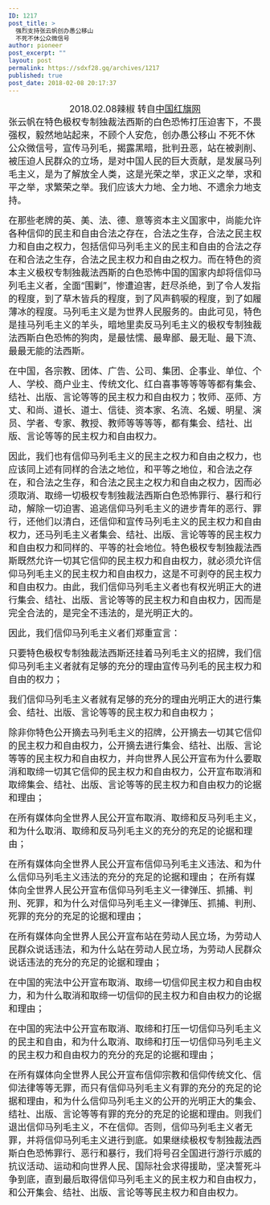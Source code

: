 ```yaml
---
ID: 1217
post_title: >
  强烈支持张云帆创办愚公移山
  不死不休公众微信号
author: pioneer
post_excerpt: ""
layout: post
permalink: https://sdxf28.gq/archives/1217
published: true
post_date: 2018-02-08 20:17:37
---
```

<div align="center"><span style="font-size: large;">2018.02.08辣椒 转自<a href="http://www.hlp567.xyz/forum.php?mod=viewthread&amp;tid=61744" target="_blank" rel="noopener">中国红旗网</a></span></div>
<span style="font-size: large;">张云帆在特色极权专制独裁法西斯的白色恐怖打压迫害下，不畏强权，毅然地站起来，不顾个人安危，创办愚公移山 不死不休公众微信号，宣传马列毛，揭露黑暗，批判丑恶，站在被剥削、被压迫人民群众的立场，是对中国人民的巨大贡献，是发展马列毛主义，是为了解放全人类，这是光荣之举，求正义之举，求和平之举，求繁荣之举。我们应该大力地、全力地、不遗余力地支持。</span>

<span style="font-size: large;">在那些老牌的英、美、法、德、意等资本主义国家中，尚能允许各种信仰的民主和自由合法之存在，合法之生存，合法之民主权力和自由之权力，包括信仰马列毛主义的民主和自由的合法之存在和合法之生存，合法之民主权力和自由之权力。而在特色的资本主义极权专制独裁法西斯的白色恐怖中国的国家内却将信仰马列毛主义者，全面“围剿”，惨遭迫害，赶尽杀绝，到了令人发指的程度，到了草木皆兵的程度，到了风声鹤唳的程度，到了如履薄冰的程度。马列毛主义是为世界人民服务的。由此可见，特色是挂马列毛主义的羊头，暗地里卖反马列毛主义的极权专制独裁法西斯白色恐怖的狗肉，是最怯懦、最卑鄙、最无耻、最下流、最最无能的法西斯。</span>

<span style="font-size: large;">在中国，各宗教、团体、广告、公司、集团、企事业、单位、个人、学校、商户业主、传统文化、红白喜事等等等等都有集会、结社、出版、言论等等的民主权力和自由权力；牧师、巫师、方丈、和尚、道长、道士、信徒、资本家、名流、名媛、明星、演员、学者、专家、教授、教师等等等等，都有集会、结社、出版、言论等等的民主权力和自由权力。</span>

<span style="font-size: large;">因此，我们也有信仰马列毛主义的民主之权力和自由之权力，也应该同上述有同样的合法之地位，和平等之地位，和合法之存在，和合法之生存，和合法之</span><span style="font-size: large;">民主之权力和自由之权力，</span><span style="font-size: large;">因而必须取消、取缔一切极权专制独裁法西斯白色恐怖罪行、暴行和行动，解除一切迫害、追逃信仰马列毛主义的进步青年的恶行、罪行，还他们以清白，还信仰和宣传马列毛主义的民主权力和自由权力，还马列毛主义者集会、结社、出版、言论等等的民主权力和自由权力和同样的、平等的社会地位。特色极权专制独裁法西斯既然允许一切其它信仰的民主权力和自由权力，就必须允许信仰马列毛主义的民主权力和自由权力，这是不可剥夺的民主权力和自由权力。由此，我们信仰马列毛主义者也有权光明正大的进行集会、结社、出版、言论等等的民主权力和自由权力，因而是完全合法的，是完全不违法的，是光明正大的。</span>

<span style="font-size: large;">因此，我们信仰马列毛主义者们郑重宣言：</span>

<span style="font-size: large;">只要特色极权专制独裁法西斯还挂着马列毛主义的招牌，我们信仰马列毛主义者就有足够的充分的理由宣传马列毛的民主权力和自由的权力；</span>

<span style="font-size: large;">我们信仰马列毛主义者就有足够的充分的理由光明正大的进行集会、结社、出版、言论等等的民主权力和自由权力；</span>

<span style="font-size: large;">除非你特色公开摘去马列毛主义的招牌，公开摘去一切其它信仰的民主权力和自由权力，公开摘去进行集会、结社、出版、言论等等的民主权力和自由权力，并向世界人民公开宣布为什么要取消和取缔一切其它信仰的民主权力和自由权力，公开宣布取消和取缔集会、结社、出版、言论等等的民主权力和自由权力的论据和理由；</span>

<span style="font-size: large;">在所有媒体向全世界人民公开宣布取消、取缔和反马列毛主义，和为什么取消、取缔和反马列毛主义的充分的充足的论据和理由；</span>

<span style="font-size: large;">在所有媒体向全世界人民公开宣布信仰马列毛主义违法、和为什么信仰马列毛主义违法的充分的充足的论据和理由；</span><span style="font-size: large;">
</span>
<span style="font-size: large;">在所有媒体向全世界人民公开宣布信仰马列毛主义一律弹压、抓捕、判刑、死罪，和为什么对信仰马列毛主义一律弹压、抓捕、判刑、死罪的充分的充足的论据和理由；</span>

<span style="font-size: large;">在所有媒体向全世界人民公开宣布站在劳动人民立场，为劳动人民群众说话违法，和为什么站在劳动人民立场，为劳动人民群众说话违法的充分的充足的论据和理由；</span>

<span style="font-size: large;">在中国的宪法中公开宣布取消、取缔一切信仰民主权力和自由权力，和为什么取消和取缔一切信仰的民主权力和自由权力的论据和理由；</span>

<span style="font-size: large;">在中国的宪法中公开宣布取消、取缔和打压一切信仰</span><span style="font-size: large;">马列毛主义</span><span style="font-size: large;">的民主和自由，和为什么取消、取缔和打压一切</span><span style="font-size: large;">信仰</span><span style="font-size: large;">马列毛主义</span><span style="font-size: large;">的民主权力和自由权力的充分的充足的论据和理由；</span>

<span style="font-size: large;">在所有媒体向全世界人民公开宣布信仰宗教和信仰传统文化、信仰法律等等无罪，而只有信仰马列毛主义有罪的充分的充足的论据和理由，和为什么信仰马列毛主义的公开的光明正大的集会、结社、出版、言论等等有罪的充分的充足的论据和理由。则我们退出信仰马列毛主义，不在信仰。否则，信仰马列毛主义者无罪，并将</span><span style="font-size: large;">信仰</span><span style="font-size: large;">马列毛主义进行到底。如果继续极权专制独裁法西斯白色恐怖罪行、恶行和暴行，我们将号召全国进行游行示威的抗议活动、运动和向世界人民、国际社会求得援助，坚决誓死斗争到底，直到最后取得信仰马列毛主义的民主权力和自由权力，和公开集会、结社、出版、言论等等民主权力和自由权力。</span>